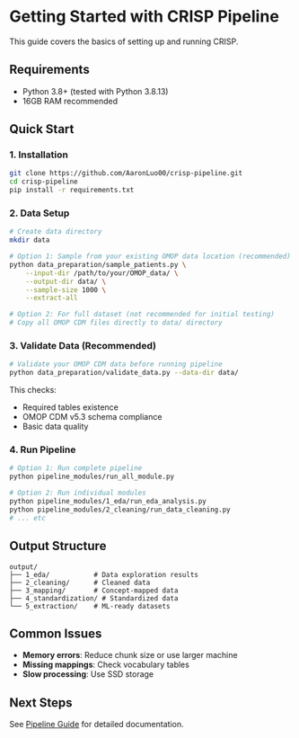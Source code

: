 # Getting Started with CRISP Pipeline

This guide covers the basics of setting up and running CRISP.

## Requirements

- Python 3.8+ (tested with Python 3.8.13)
- 16GB RAM recommended

## Quick Start

### 1. Installation

```bash
git clone https://github.com/AaronLuo00/crisp-pipeline.git
cd crisp-pipeline
pip install -r requirements.txt
```

### 2. Data Setup

```bash
# Create data directory
mkdir data

# Option 1: Sample from your existing OMOP data location (recommended)
python data_preparation/sample_patients.py \
    --input-dir /path/to/your/OMOP_data/ \
    --output-dir data/ \
    --sample-size 1000 \
    --extract-all

# Option 2: For full dataset (not recommended for initial testing)
# Copy all OMOP CDM files directly to data/ directory
```

### 3. Validate Data (Recommended)

```bash
# Validate your OMOP CDM data before running pipeline
python data_preparation/validate_data.py --data-dir data/
```

This checks:
- Required tables existence
- OMOP CDM v5.3 schema compliance
- Basic data quality

### 4. Run Pipeline

```bash
# Option 1: Run complete pipeline
python pipeline_modules/run_all_module.py

# Option 2: Run individual modules
python pipeline_modules/1_eda/run_eda_analysis.py
python pipeline_modules/2_cleaning/run_data_cleaning.py
# ... etc
```

## Output Structure

```
output/
├── 1_eda/           # Data exploration results
├── 2_cleaning/      # Cleaned data
├── 3_mapping/       # Concept-mapped data
├── 4_standardization/ # Standardized data
└── 5_extraction/    # ML-ready datasets
```

## Common Issues

- **Memory errors**: Reduce chunk size or use larger machine
- **Missing mappings**: Check vocabulary tables
- **Slow processing**: Use SSD storage

## Next Steps

See [Pipeline Guide](pipeline_guide.md) for detailed documentation.